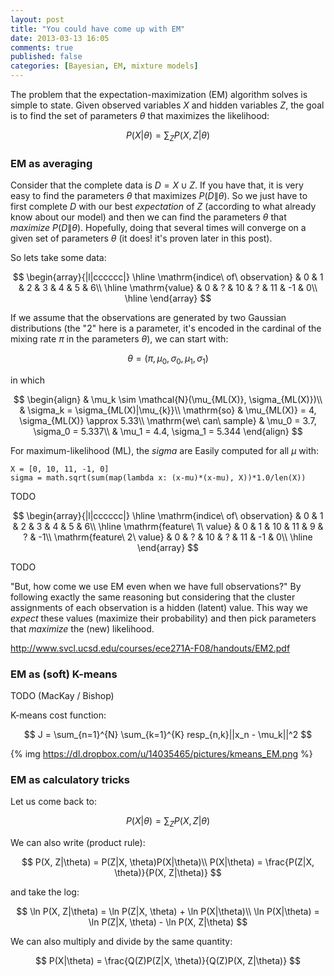 ```yaml
---
layout: post
title: "You could have come up with EM"
date: 2013-03-13 16:05
comments: true
published: false
categories: [Bayesian, EM, mixture models]
---
```


The problem that the expectation-maximization (EM) algorithm solves is simple to state. Given observed variables $X$ and hidden variables $Z$, the goal is to find the set of parameters $\theta$ that maximizes the likelihood:

$$
P(X|\theta) = \sum_{Z} P(X, Z|\theta)
$$

### EM as averaging

Consider that the complete data is $D = X \cup Z$. If you have that, it is very easy to find the parameters $\theta$ that maximizes $P(D\| \theta)$. So we just have to first complete $D$ with our best _expectation_ of $Z$ (according to what already know about our model) and then we can find the parameters $\theta$ that _maximize_ $P(D \| \theta)$. Hopefully, doing that several times will converge on a given set of parameters $\theta$ (it does! it's proven later in this post).

So lets take some data:

$$
\begin{array}{|l|cccccc|}
\hline
\mathrm{indice\ of\ observation} & 0 & 1 & 2 & 3 & 4 & 5 & 6\\
\hline
\mathrm{value} & 0 & ? & 10 & ? & 11 & -1 & 0\\
\hline
\end{array}
$$

If we assume that the observations are generated by two Gaussian distributions (the "2" here is a parameter, it's encoded in the cardinal of the mixing rate $\pi$ in the parameters $\theta$), we can start with:

$$
\theta = (\pi, \mu_0, \sigma_0, \mu_1, \sigma_1)
$$

in which 

$$
\begin{align}
& \mu_k \sim \mathcal{N}(\mu_{ML(X)}, \sigma_{ML(X)})\\
& \sigma_k = \sigma_{ML(X)|\mu_{k}}\\
\mathrm{so} & \mu_{ML(X)} = 4, \sigma_{ML(X)} \approx 5.33\\
\mathrm{we\ can\ sample} & \mu_0 = 3.7, \sigma_0 = 5.337\\
& \mu_1 = 4.4, \sigma_1 = 5.344
\end{align}
$$

For maximum-likelihood (ML), the $sigma$ are Easily computed for all $\mu$ with:

    X = [0, 10, 11, -1, 0]
    sigma = math.sqrt(sum(map(lambda x: (x-mu)*(x-mu), X))*1.0/len(X))

TODO

$$
\begin{array}{|l|cccccc|}
\hline
\mathrm{indice\ of\ observation} & 0 & 1 & 2 & 3 & 4 & 5 & 6\\
\hline
\mathrm{feature\ 1\ value} & 0 & 1 & 10 & 11 & 9 & ? & -1\\
\mathrm{feature\ 2\ value} & 0 & ? & 10 & ? & 11 & -1 & 0\\
\hline
\end{array}
$$

TODO

"But, how come we use EM even when we have full observations?" By following exactly the same reasoning but considering that the cluster assignments of each observation is a hidden (latent) value. This way we _expect_ these values (maximize their probability) and then pick parameters that _maximize_ the (new) likelihood.

http://www.svcl.ucsd.edu/courses/ece271A-F08/handouts/EM2.pdf



### EM as (soft) K-means

TODO (MacKay / Bishop)

K-means cost function: 

$$
J = \sum_{n=1}^{N} \sum_{k=1}^{K} resp_{n,k}||x_n - \mu_k||^2
$$

{% img https://dl.dropbox.com/u/14035465/pictures/kmeans_EM.png %}

### EM as calculatory tricks

Let us come back to:

$$
P(X|\theta) = \sum_{Z} P(X, Z|\theta)
$$

We can also write (product rule):

$$
P(X, Z|\theta) = P(Z|X, \theta)P(X|\theta)\\
P(X|\theta) = \frac{P(Z|X, \theta)}{P(X, Z|\theta)}
$$

and take the log:

$$
\ln P(X, Z|\theta) = \ln P(Z|X, \theta) + \ln P(X|\theta)\\
\ln P(X|\theta) = \ln P(Z|X, \theta) - \ln P(X, Z|\theta)
$$

We can also multiply and divide by the same quantity:

$$
P(X|\theta) = \frac{Q(Z)P(Z|X, \theta)}{Q(Z)P(X, Z|\theta)}
$$


